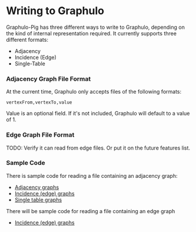 Writing to Graphulo
========

Graphulo-Pig has three different ways to write to Graphulo, depending on the kind of internal representation required. It currently supports three different formats:
* Adjacency
* Incidence (Edge)
* Single-Table 

### Adjacency Graph File Format
At the current time, Graphulo only accepts files of the following formats:

```
vertexFrom,vertexTo,value
```
Value is an optional field. If it's not included, Graphulo will default to a value of 1.

### Edge Graph File Format

TODO: Verify it can read from edge files. Or put it on the future features list.

### Sample Code
There is sample code for reading a file containing an adjacency graph:

* [Adjacency graphs][adjacency]
* [Incidence (edge) graphs][incidence]
* [Single table graphs][single]

There will be sample code for reading a file containing an edge graph
* [Incidence (edge) graphs][TODO]

 
 [adjacency]: ../pig/code/insert/graph_adj_test.pig
 [incidence]: ../pig/code/insert/graph_inc_test.pig
 [single]: ../pig/code/insert/graph_sng_test.pig
 [TODO]: .